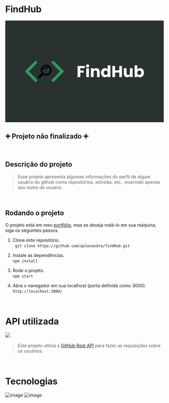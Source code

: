 # FindHub

<p align='center'> <img src='src\assets\images\FindHub.svg'></p>

## :heavy_plus_sign: Projeto não finalizado :heavy_plus_sign:

<br>

## Descrição do projeto
>Esse projeto apresenta algumas informações do perfil de algum usuário do github como repositórios, estrelas, etc., inserindo apenas seu nome de usuário.

<br>

## Rodando o projeto

O projeto está em meu [portfólio](link_portfólio), mas se deseja rodá-lo em sua máquina, siga os seguintes passos.

1. Clone este repositório. <br>
``` git clone https://github.com/qalexandre/findHub.git``` 

2. Instale as dependências. <br>
```npm install```

3. Rode o projeto. <br>
```npm start```

4. Abra o navegador em sua localhost (porta definida como 3000).<br>
```http://localhost:3000/```

 <br>

# API utilizada
<a href='https://docs.github.com/pt/rest'> 
<img width='236px' src='https://logos-world.net/wp-content/uploads/2020/11/GitHub-Emblem.png'>
</a>
<br>


>Este projeto utiliza a [GitHub Rest API](https://docs.github.com/pt/rest/) para fazer as requisições sobre os usuários.
 
 
 <br>

# Tecnologias

![image](https://img.shields.io/badge/JavaScript-F7DF1E?style=for-the-badge&logo=javascript&logoColor=black)
![image](https://img.shields.io/badge/React-20232A?style=for-the-badge&logo=react&logoColor=61DAFB)

#